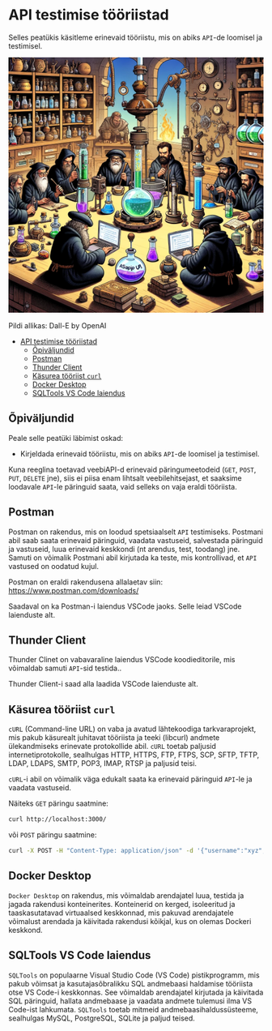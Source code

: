# API testimise tööriistad

Selles peatükis käsitleme erinevaid tööriistu, mis on abiks `API`-de loomisel ja testimisel.

![API tools](API-tools.webp)

Pildi allikas: Dall-E by OpenAI

- [API testimise tööriistad](#api-testimise-tööriistad)
  - [Õpiväljundid](#õpiväljundid)
  - [Postman](#postman)
  - [Thunder Client](#thunder-client)
  - [Käsurea tööriist `curl`](#käsurea-tööriist-curl)
  - [Docker Desktop](#docker-desktop)
  - [SQLTools VS Code laiendus](#sqltools-vs-code-laiendus)

## Õpiväljundid

Peale selle peatüki läbimist oskad:

- Kirjeldada erinevaid tööriistu, mis on abiks `API`-de loomisel ja testimisel.

Kuna reeglina toetavad veebiAPI-d erinevaid päringumeetodeid (`GET`, `POST`, `PUT`, `DELETE` jne), siis ei piisa enam lihtsalt veebilehitsejast, et saaksime loodavale `API`-le päringuid saata, vaid selleks on vaja eraldi tööriista.

## Postman

Postman on rakendus, mis on loodud spetsiaalselt `API` testimiseks. Postmani abil saab saata erinevaid päringuid, vaadata vastuseid, salvestada päringuid ja vastuseid, luua erinevaid keskkondi (nt arendus, test, toodang) jne. Samuti on võimalik Postmani abil kirjutada ka teste, mis kontrollivad, et `API` vastused on oodatud kujul.

Postman on eraldi rakendusena allalaetav siin: https://www.postman.com/downloads/

Saadaval on ka Postman-i laiendus VSCode jaoks. Selle leiad VSCode laienduste alt.

## Thunder Client

Thunder Clinet on vabavaraline laiendus VSCode koodieditorile, mis võimaldab samuti `API`-sid testida..

Thunder Client-i saad alla laadida VSCode laienduste alt.

## Käsurea tööriist `curl`

`cURL` (Command-line URL) on vaba ja avatud lähtekoodiga tarkvaraprojekt, mis pakub käsurealt juhitavat tööriista ja teeki (libcurl) andmete ülekandmiseks erinevate protokollide abil. `cURL` toetab paljusid internetiprotokolle, sealhulgas HTTP, HTTPS, FTP, FTPS, SCP, SFTP, TFTP, LDAP, LDAPS, SMTP, POP3, IMAP, RTSP ja paljusid teisi.

`cURL`-i abil on võimalik väga edukalt saata ka erinevaid päringuid `API`-le ja vaadata vastuseid.

Näiteks `GET` päringu saatmine:

```bash
curl http://localhost:3000/
```

või `POST` päringu saatmine:

```bash
curl -X POST -H "Content-Type: application/json" -d '{"username":"xyz","password":"xyz"}' http://localhost:3000/login
```

## Docker Desktop

`Docker Desktop` on rakendus, mis võimaldab arendajatel luua, testida ja jagada rakendusi konteinerites. Konteinerid on kerged, isoleeritud ja taaskasutatavad virtuaalsed keskkonnad, mis pakuvad arendajatele võimalust arendada ja käivitada rakendusi kõikjal, kus on olemas Dockeri keskkond.

## SQLTools VS Code laiendus

`SQLTools` on populaarne Visual Studio Code (VS Code) pistikprogramm, mis pakub võimsat ja kasutajasõbralikku SQL andmebaasi haldamise tööriista otse VS Code-i keskkonnas. See võimaldab arendajatel kirjutada ja käivitada SQL päringuid, hallata andmebaase ja vaadata andmete tulemusi ilma VS Code-ist lahkumata. `SQLTools` toetab mitmeid andmebaasihaldussüsteeme, sealhulgas MySQL, PostgreSQL, SQLite ja paljud teised.
